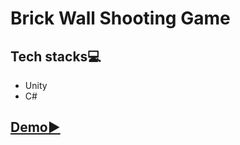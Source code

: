 # Brick Wall Shooting Game 


## Tech stacks💻
- Unity
- C#

## [Demo▶️](https://youtu.be/FhHddqXZUsI)

